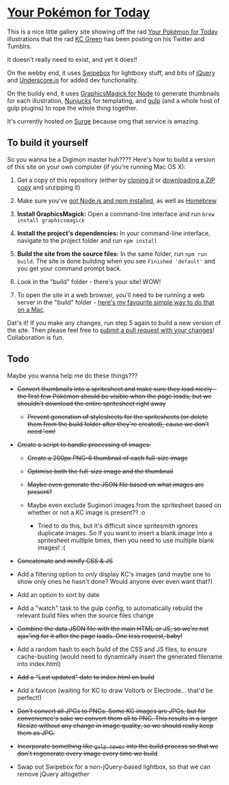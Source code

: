 # [Your Pokémon for Today](http://your-pokemon-for-today.surge.sh/)

This is a nice little gallery site showing off the rad [Your Pokémon for Today](http://midnitesurprise.com/tagged/yourpokemonfortoday) illustrations that the rad [KC Green](http://kcgreendotcom.com/) has been posting on his Twitter and Tumblrs.

It doesn't really need to exist, and yet it does!!

On the webby end, it uses [Swipebox](https://github.com/brutaldesign/swipebox) for lightboxy stuff, and bits of [jQuery](https://github.com/jquery/jquery) and [Underscore.js](https://github.com/jashkenas/underscore) for added dev functionality.

On the buildy end, it uses [GraphicsMagick for Node](https://github.com/aheckmann/gm) to generate thumbnails for each illustration, [Nunjucks](http://mozilla.github.io/nunjucks) for templating, and [gulp](http://gulpjs.com/) (and a whole host of gulp plugins) to rope the whole thing together.

It's currently hosted on [Surge](http://surge.sh/) because omg that service is amazing.


## To build it yourself

So you wanna be a Digimon master huh???? Here's how to build a version of this site on your own computer (if you're running Mac OS X):

1. Get a copy of this repository (either by [cloning it](https://help.github.com/articles/cloning-a-repository/) or [downloading a ZIP copy](https://github.com/blimpage/your-pokemon-for-today/archive/master.zip) and unzipping it)

2. Make sure you've [got Node.js and npm installed](https://docs.npmjs.com/getting-started/installing-node), as well as [Homebrew](http://brew.sh/)

3. **Install GraphicsMagick:** Open a command-line interface and run `brew install graphicsmagick`

4. **Install the project's dependencies:** In your command-line interface, navigate to the project folder and run `npm install`

5. **Build the site from the source files:** In the same folder, run `npm run build`. The site is done building when you see `Finished 'default'` and you get your command prompt back.

6. Look in the "build" folder - there's your site! WOW!

7. To open the site in a web browser, you'll need to be running a web server in the "build" folder - [here's my favourite simple way to do that on a Mac](http://osxdaily.com/2010/05/07/create-an-instant-web-server-via-terminal-command-line/).

Dat's it! If you make any changes, run step 5 again to build a new version of the site. Then please feel free to [submit a pull request with your changes](https://help.github.com/articles/creating-a-pull-request/)! Collaboration is fun.


## Todo

Maybe you wanna help me do these things???

- ~~Convert thumbnails into a spritesheet and make sure they load nicely - the first few Pokémon should be visible when the page loads, but we shouldn't download the entire spritesheet right away~~

  - ~~Prevent generation of stylesheets for the spritesheets (or delete them from the build folder after they're created), cause we don't need 'em!~~

- ~~Create a script to handle processing of images:~~

  - ~~Create a 200px PNG-8 thumbnail of each full-size image~~

  - ~~Optimise both the full-size image and the thumbnail~~

  - ~~Maybe even generate the JSON file based on what images are present?~~

  - Maybe even exclude Sugimori images from the spritesheet based on whether or not a KC image is present?? :o

    - Tried to do this, but it's difficult since spritesmith ignores duplicate images. So if you want to insert a blank image into a spritesheet multiple times, then you need to use multiple blank images! :(

- ~~Concatenate and minify CSS & JS~~

- Add a filtering option to _only_ display KC's images (and maybe one to show only ones he hasn't done? Would anyone ever even want that?)

- Add an option to sort by date

- Add a "watch" task to the gulp config, to automatically rebuild the relevant build files when the source files change

- ~~Combine the data JSON file with the main HTML or JS, so we're not ajax'ing for it after the page loads. One less request, baby!~~

- Add a random hash to each build of the CSS and JS files, to ensure cache-busting (would need to dynamically insert the generated filename into index.html)

- ~~Add a "Last updated" date to index.html on build~~

- Add a favicon (waiting for KC to draw Voltorb or Electrode... that'd be perfect!)

- ~~Don't convert all JPGs to PNGs. Some KC images are JPGs, but for convenience's sake we convert them all to PNG. This results in a larger filesize without any change in image quality, so we should really keep them as JPG.~~

- ~~Incorporate something like `gulp-newer` into the build process so that we don't regenerate every image every time we build~~

- Swap out Swipebox for a non-jQuery-based lightbox, so that we can remove jQuery altogether
